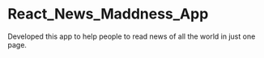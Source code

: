# React_News_Maddness_App
Developed this app to help people to read news of all the world in just one  page.

